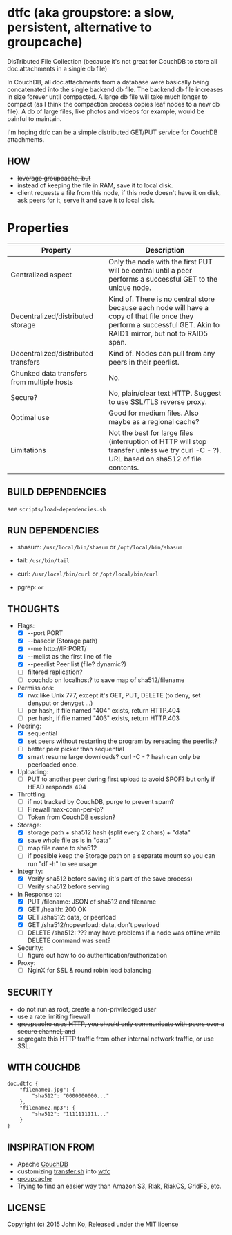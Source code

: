 # dtfc (aka groupstore: a slow, persistent, alternative to groupcache)
DisTributed File Collection (because it's not great for CouchDB to store all doc.attachments in a single db file)

In CouchDB, all doc.attachments from a database were basically being concatenated into the single backend db file. The backend db file increases in size forever until compacted. A large db file will take much longer to compact (as I think the compaction process copies leaf nodes to a new db file). A db of large files, like photos and videos for example, would be painful to maintain.

I'm hoping dtfc can be a simple distributed GET/PUT service for CouchDB attachments.

## HOW

- ~~leverage groupcache, but~~
- instead of keeping the file in RAM, save it to local disk.
- client requests a file from this node, if this node doesn't have it on disk, ask peers for it, serve it and save it to local disk.

# Properties

Property                                   | Description
-------------------------------------------|------------------
Centralized aspect                         | Only the node with the first PUT will be central until a peer performs a successful GET to the unique node.
Decentralized/distributed storage          | Kind of. There is no central store because each node will have a copy of that file once they perform a successful GET. Akin to RAID1 mirror, but not to RAID5 span.
Decentralized/distributed transfers        | Kind of. Nodes can pull from any peers in their peerlist.
Chunked data transfers from multiple hosts | No.
Secure?                                    | No, plain/clear text HTTP. Suggest to use SSL/TLS reverse proxy.
Optimal use                                | Good for medium files. Also maybe as a regional cache?
Limitations                                | Not the best for large files (interruption of HTTP will stop transfer unless we try curl -C - ?). URL based on sha512 of file contents.

## BUILD DEPENDENCIES

see `scripts/load-dependencies.sh`

## RUN DEPENDENCIES

- shasum: `/usr/local/bin/shasum` or `/opt/local/bin/shasum`

- tail: `/usr/bin/tail`

- curl: `/usr/local/bin/curl` or `/opt/local/bin/curl`

- pgrep: `` or ``

## THOUGHTS

- Flags:
  - [x] --port PORT
  - [x] --basedir (Storage path)
  - [x] --me http://IP:PORT/
  - [x] --melist as the first line of file
  - [x] --peerlist Peer list (file? dynamic?)
  - [ ] filtered replication?
  - [ ] couchdb on localhost? to save map of sha512/filename
- Permissions:
  - [x] rwx like Unix 777, except it's GET, PUT, DELETE (to deny, set denyput or denyget ...)
  - [ ] per hash, if file named "404" exists, return HTTP.404
  - [ ] per hash, if file named "403" exists, return HTTP.403
- Peering:
  - [x] sequential
  - [x] set peers without restarting the program by rereading the peerlist?
  - [ ] better peer picker than sequential
  - [x] smart resume large downloads? curl -C - ? hash can only be peerloaded once.
- Uploading:
  - [ ] PUT to another peer during first upload to avoid SPOF? but only if HEAD responds 404
- Throttling:
  - [ ] if not tracked by CouchDB, purge to prevent spam?
  - [ ] Firewall max-conn-per-ip?
  - [ ] Token from CouchDB session?
- Storage:
  - [x] storage path + sha512 hash (split every 2 chars) + "data"
  - [x] save whole file as is in "data"
  - [ ] map file name to sha512
  - [ ] if possible keep the Storage path on a separate mount so you can run "df -h" to see usage
- Integrity:
  - [x] Verify sha512 before saving (it's part of the save process)
  - [ ] Verify sha512 before serving
- In Response to:
  - [x] PUT /filename: JSON of sha512 and filename
  - [x] GET /health: 200 OK
  - [x] GET /sha512: data, or peerload
  - [x] GET /sha512/nopeerload: data, don't peerload
  - [ ] DELETE /sha512: ??? may have problems if a node was offline while DELETE command was sent?
- Security:
  - [ ] figure out how to do authentication/authorization
- Proxy:
  - [ ] NginX for SSL & round robin load balancing

## SECURITY

- do not run as root, create a non-priviledged user
- use a rate limiting firewall
- ~~groupcache uses HTTP, you should only communicate with peers over a secure channel, and~~
- segregate this HTTP traffic from other internal network traffic, or use SSL.

## WITH COUCHDB

```
doc.dtfc {
    "filename1.jpg": {
        "sha512": "0000000000..."
    },
    "filename2.mp3": {
        "sha512": "1111111111..."
    }
}
```

## INSPIRATION FROM

- Apache [CouchDB](http://couchdb.apache.org/)
- customizing [transfer.sh](https://transfer.sh/) into [wtfc](https://github.com/johnko/wtfc/)
- [groupcache](https://github.com/golang/groupcache)
- Trying to find an easier way than Amazon S3, Riak, RiakCS, GridFS, etc.

## LICENSE

Copyright (c) 2015 John Ko, Released under the MIT license
